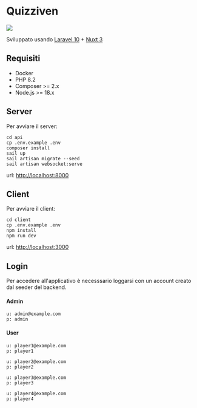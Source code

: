 Quizziven
======
![](https://giuliocervi.dev/quizziven/demo3.jpg)


Sviluppato usando [Laravel 10](https://laravel.com/) + [Nuxt 3](https://nuxt.com/)

Requisiti
------
* Docker 
* PHP 8.2
* Composer >= 2.x
* Node.js >= 18.x

Server
------
Per avviare il server:
```console
cd api
cp .env.example .env
composer install
sail up
sail artisan migrate --seed
sail artisan websocket:serve
```
url: [http://localhost:8000](http://localhost:8000)

Client
------
Per avviare il client:
```console
cd client
cp .env.example .env
npm install
npm run dev
```
url: [http://localhost:3000](http://localhost:3000)

Login
------
Per accedere all'applicativo è necesssario loggarsi con un account creato dal seeder del backend.

#### Admin
```
u: admin@example.com
p: admin
```

#### User
```
u: player1@example.com
p: player1

u: player2@example.com
p: player2

u: player3@example.com
p: player3

u: player4@example.com
p: player4
```